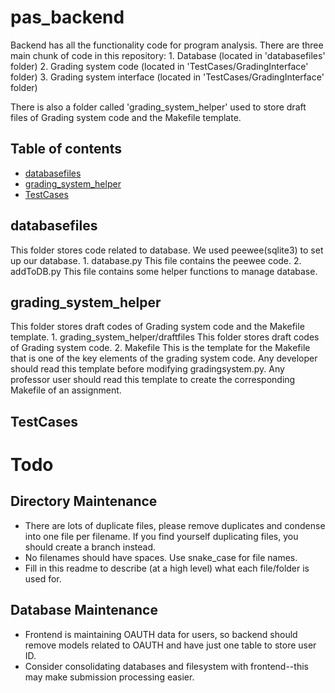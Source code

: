 # pas_backend
Backend has all the functionality code for program analysis. There are three main chunk of code in this repository:
    1. Database (located in 'databasefiles' folder)
    2. Grading system code (located in 'TestCases/GradingInterface' folder)
    3. Grading system interface (located in 'TestCases/GradingInterface' folder)

There is also a folder called 'grading_system_helper' used to store draft files of Grading system code and the Makefile template.

## Table of contents
* [databasefiles](#databasefiles)
* [grading_system_helper](#grading_system_helper)
* [TestCases](#TestCases)

## databasefiles
This folder stores code related to database. We used peewee(sqlite3) to set up our database. 
    1. database.py
        This file contains the peewee code.
    2. addToDB.py
        This file contains some helper functions to manage database.

## grading_system_helper
This folder stores draft codes of Grading system code and the Makefile template.
    1. grading_system_helper/draftfiles
        This folder stores draft codes of Grading system code.
    2. Makefile
        This is the template for the Makefile that is one of the key elements of the grading system code. Any developer should read this template before modifying gradingsystem.py. Any professor user should read this template to create the corresponding Makefile of an assignment.

## TestCases


# Todo

## Directory Maintenance

- There are lots of duplicate files, please remove duplicates and condense into one file per filename. If you find 
    yourself duplicating files, you should create a branch instead.
- No filenames should have spaces. Use snake_case for file names.
- Fill in this readme to describe (at a high level) what each file/folder is used for.


## Database Maintenance

- Frontend is maintaining OAUTH data for users, so backend should remove models
related to OAUTH and have just one table to store user ID.
- Consider consolidating databases and filesystem with frontend--this may make submission processing easier.


